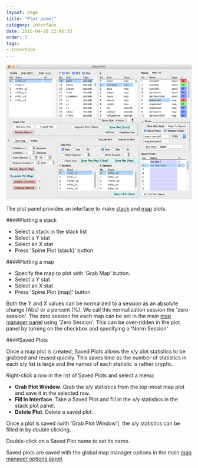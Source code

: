 ```yaml
---
layout: page
title: "Plot panel"
category: interface
date: 2015-04-20 22:46:33
order: 3
tags:
- Interface
---
```



<IMG class="img-float-center" SRC="images/mm3/mm3-plot-panel-big.png" WIDTH="700">

<div class="print-page-break"></div>

The plot panel provides an interface to make [stack][1] and [map][2] plots.


####Plotting a stack

  - Select a stack in the stack list
  - Select a Y stat
  - Select an X stat
  - Press 'Spine Plot (stack)' button
  
####Plotting a map
   - Specify the map to plot with 'Grab Map' button.
   - Select a Y stat
   - Select an X stat
   - Press 'Spine Plot (map)' button
   
Both the Y and X values can be normalized to a session as an absolute change (Abs) or a percent (%). We call this normalization session the 'zero session'. The zero session for each map can be set in the main [map manager panel][3] using 'Zero Session'. This can be over-ridden in the plot panel by turning on the checkbox and specifying a 'Norm Session'

####Saved Plots

Once a map plot is created, Saved Plots allows the x/y plot statistics to be grabbed and reused quickly. This saves time as the number of statistics in each x/y list is large and the names of each statistic is rather cryptic.

Right-click a row in the list of Saved Plots and select a menu:

  - **Grab Plot Window**. Grab the x/y statistics from the top-most map plot and save it in the selected row.
  - **Fill In Interface**. Take a Saved Plot and fill in the x/y statistics in the stack plot panel.
  - **Delete Plot**. Delete a saved plot.
  
Once a plot is saved (with 'Grab Plot Window'), the x/y statistics can be filled in by double clicking.

Double-click on a Saved Plot name to set its name.

Saved plots are saved with the global map manager options in the main [map manager options panel][4].

[1]: /mapmanager/stack-plot/
[2]: /mapmanager/map-plot/
[3]: /mapmanager/main-panel/
[4]: /mapmanager/stackdb-options-panel/

